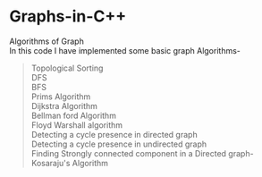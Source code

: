 # Graphs-in-C++
Algorithms of Graph<br/>
In this code I have implemented some basic graph Algorithms-<br/>
>Topological Sorting<br/>
>DFS<br/>
>BFS<br/>
>Prims Algorithm<br/>
>Dijkstra Algorithm<br/>
>Bellman ford Algorithm<br/>
>Floyd Warshall algorithm<br/>
>Detecting a cycle presence in directed graph<br/>
>Detecting a cycle presence in undirected graph<br/>
>Finding Strongly connected component in a Directed graph-Kosaraju's Algorithm<br/>
